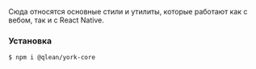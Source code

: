 Сюда относятся основные стили и утилиты, которые работают как с вебом, так и с React Native.

### Установка

```shell static
$ npm i @qlean/york-core
```
